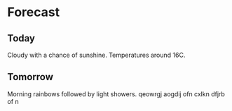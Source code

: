 # Forecast

## Today

Cloudy with a chance of sunshine.
Temperatures around 16C.

## Tomorrow

Morning rainbows followed by light showers.
qeowrgj aogdij ofn cxlkn dfjrb of n
